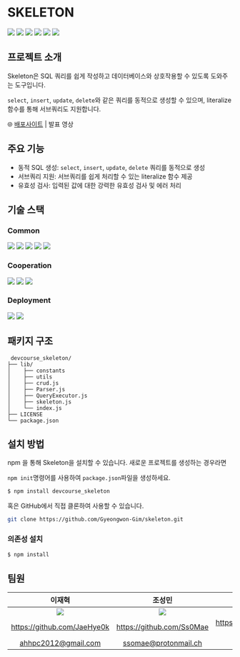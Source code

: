 # SKELETON

<img src="https://img.shields.io/badge/JavaScript-f7df1e?style=for-the-badge&logo=javascript&logoColor=white"/>
<img src="https://img.shields.io/badge/express-000000?style=for-the-badge&logo=express&logoColor=white"/>
<img src="https://img.shields.io/badge/node.js-5FA04E?style=for-the-badge&logo=node.js&logoColor=white"/>
<img src="https://img.shields.io/badge/mysql-4479A1?style=for-the-badge&logo=mysql&logoColor=white"/>
<img src="https://img.shields.io/badge/ESlint-4B32C3?style=for-the-badge&logo=eslint&logoColor=white"/>
<img src="https://img.shields.io/badge/Prettier-F7B93E?style=for-the-badge&logo=Prettier&logoColor=white"/>

## 프로젝트 소개

Skeleton은 SQL 쿼리를 쉽게 작성하고 데이터베이스와 상호작용할 수 있도록 도와주는 도구입니다.

`select`, `insert`, `update`, `delete`와 같은 쿼리를 동적으로 생성할 수 있으며, literalize함수를 통해 서브쿼리도 지원합니다.

🌐 [배포사이트](https://www.npmjs.com/package/devcourse_skeleton) | 발표 영상

## 주요 기능

-   동적 SQL 생성: `select`, `insert`, `update`, `delete` 쿼리를 동적으로 생성
-   서브쿼리 지원: 서브쿼리를 쉽게 처리할 수 있는 literalize 함수 제공
-   유효성 검사: 입력된 값에 대한 강력한 유효성 검사 및 에러 처리

## 기술 스택

### Common

<img src="https://img.shields.io/badge/ESlint-4B32C3?style=for-the-badge&logo=eslint&logoColor=white"/>
<img src="https://img.shields.io/badge/JavaScript-f7df1e?style=for-the-badge&logo=javascript&logoColor=white"/>
<img src="https://img.shields.io/badge/Prettier-F7B93E?style=for-the-badge&logo=Prettier&logoColor=white"/>
<img src="https://img.shields.io/badge/node.js-5FA04E?style=for-the-badge&logo=node.js&logoColor=white"/>
<img src="https://img.shields.io/badge/mysql-4479A1?style=for-the-badge&logo=mysql&logoColor=white"/>

### Cooperation

<img src="https://img.shields.io/badge/slack-4A154B?style=for-the-badge&logo=slack&003545lor=white"/>
<img src="https://img.shields.io/badge/notion-000000?style=for-the-badge&logo=notion&003545lor=white"/>
<img src="https://img.shields.io/badge/git-F05032?style=for-the-badge&logo=git&logoColor=white"/>

### Deployment

<img src="https://img.shields.io/badge/npm-CB3837?style=for-the-badge&logo=npm&003545lor=white"/>
<img src="https://img.shields.io/badge/github-181717?style=for-the-badge&logo=github&003545lor=white"/>

## 패키지 구조

```
 devcourse_skeleton/
├── lib/
│    ├── constants
│    ├── utils
│    ├── crud.js
│    ├── Parser.js
│    ├── QueryExecutor.js
│    ├── skeleton.js
│    └── index.js
├── LICENSE
└── package.json
```

## 설치 방법

npm 을 통해 Skeleton을 설치할 수 있습니다.
새로운 프로젝트를 생성하는 경우라면

`npm init`명령어를 사용하여 `package.json`파일을 생성하세요.

```bash
$ npm install devcourse_skeleton
```

혹은 GitHub에서 직접 클론하여 사용할 수 있습니다.

```bash
git clone https://github.com/Gyeongwon-Gim/skeleton.git
```

### 의존성 설치

```bash
$ npm install
```

## 팀원

|                              이재혁                              |                              조성민                              |                              김경원                              |
| :--------------------------------------------------------------: | :--------------------------------------------------------------: | :--------------------------------------------------------------: |
| <img src="https://avatars.githubusercontent.com/u/55015406?v=4"> | <img src="https://avatars.githubusercontent.com/u/80831228?v=4"> | <img src="https://avatars.githubusercontent.com/u/92427216?v=4"> |
|                   https://github.com/JaeHye0k                    |                    https://github.com/Ss0Mae                     |                 https://github.com/Gyeongwon-Gim                 |
|                       ahhpc2012@gmail.com                        |                       ssomae@protonmail.ch                       |                         nwgmig@gmail.com                         |
